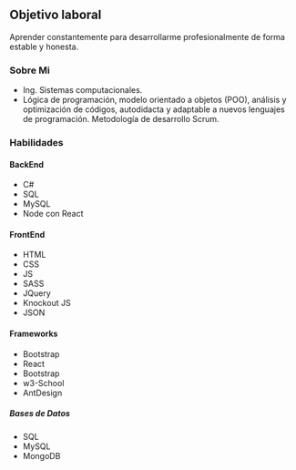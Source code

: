 ## Objetivo laboral
Aprender constantemente para desarrollarme profesionalmente de forma estable y honesta.

### Sobre Mi
- Ing. Sistemas computacionales.
- Lógica de programación, modelo orientado a objetos (POO), análisis y optimización de códigos, autodidacta y adaptable a nuevos lenguajes de programación. Metodología de desarrollo Scrum.

### Habilidades
#### BackEnd
- C#
- SQL
- MySQL
- Node con React
#### FrontEnd
- HTML
- CSS
- JS
- SASS
- JQuery
- Knockout JS
- JSON
#### Frameworks
- Bootstrap
- React
- Bootstrap
- w3-School
- AntDesign
##### Bases de Datos
- SQL
- MySQL
- MongoDB
 
<!--
**ZaiberZ/ZaiberZ** is a ✨ _special_ ✨ repository because its `README.md` (this file) appears on your GitHub profile.

Here are some ideas to get you started:

- 🔭 I’m currently working on ...
- 🌱 I’m currently learning ...
- 👯 I’m looking to collaborate on ...
- 🤔 I’m looking for help with ...
- 💬 Ask me about ...
- 📫 How to reach me: ...
- 😄 Pronouns: ...
- ⚡ Fun fact: ...
-->
